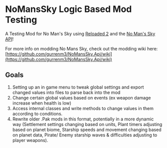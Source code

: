 # NoMansSky Logic Based Mod Testing
A Testing Mod for No Man's Sky using [Reloaded 2](https://github.com/Reloaded-Project/Reloaded-II/releases/latest) and the [No Man's Sky API](https://github.com/gurrenm3/NoMansSky.Api)!

For more info on modding No Mans Sky, check out the modding wiki here: [https://github.com/gurrenm3/NoMansSky.Api/wiki](https://github.com/gurrenm3/NoMansSky.Api/wiki)

## Goals
1) Setting up an in game menu to tweak global settings and export changed values into files to parse back into the mod
2) Change certain global values based on events (ex weapon damage increase when health is low)
3) Access internal classes and write methods to change values in them according to conditions.
4) Rewrite older .Pak mods in this format, potentially in a more dynamic way (Settlement settings changing based on units, Plant timers adjusting based on planet biome, Starship speeds and movement changing based on planet data, Pirate/ Enemy starship waves & difficulties adjusting to player weapons).
